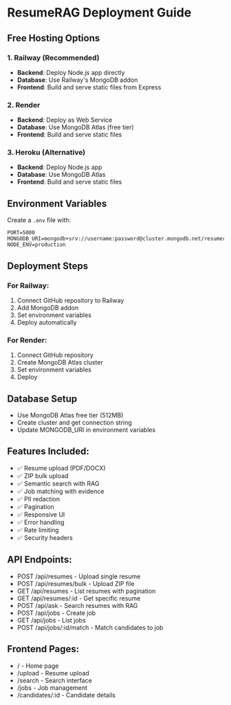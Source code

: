 # ResumeRAG Deployment Guide

## Free Hosting Options

### 1. Railway (Recommended)
- **Backend**: Deploy Node.js app directly
- **Database**: Use Railway's MongoDB addon
- **Frontend**: Build and serve static files from Express

### 2. Render
- **Backend**: Deploy as Web Service
- **Database**: Use MongoDB Atlas (free tier)
- **Frontend**: Build and serve static files

### 3. Heroku (Alternative)
- **Backend**: Deploy Node.js app
- **Database**: Use MongoDB Atlas
- **Frontend**: Build and serve static files

## Environment Variables

Create a `.env` file with:
```
PORT=5000
MONGODB_URI=mongodb+srv://username:password@cluster.mongodb.net/resumerag
NODE_ENV=production
```

## Deployment Steps

### For Railway:
1. Connect GitHub repository to Railway
2. Add MongoDB addon
3. Set environment variables
4. Deploy automatically

### For Render:
1. Connect GitHub repository
2. Create MongoDB Atlas cluster
3. Set environment variables
4. Deploy

## Database Setup
- Use MongoDB Atlas free tier (512MB)
- Create cluster and get connection string
- Update MONGODB_URI in environment variables

## Features Included:
- ✅ Resume upload (PDF/DOCX)
- ✅ ZIP bulk upload
- ✅ Semantic search with RAG
- ✅ Job matching with evidence
- ✅ PII redaction
- ✅ Pagination
- ✅ Responsive UI
- ✅ Error handling
- ✅ Rate limiting
- ✅ Security headers

## API Endpoints:
- POST /api/resumes - Upload single resume
- POST /api/resumes/bulk - Upload ZIP file
- GET /api/resumes - List resumes with pagination
- GET /api/resumes/:id - Get specific resume
- POST /api/ask - Search resumes with RAG
- POST /api/jobs - Create job
- GET /api/jobs - List jobs
- POST /api/jobs/:id/match - Match candidates to job

## Frontend Pages:
- / - Home page
- /upload - Resume upload
- /search - Search interface
- /jobs - Job management
- /candidates/:id - Candidate details
